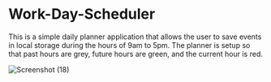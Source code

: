 # Work-Day-Scheduler

This is a simple daily planner application that allows the user to save events in local storage during the hours of 9am to 5pm. The planner is setup so that past hours are grey, future hours are green, and the current hour is red.



![Screenshot (18)](https://user-images.githubusercontent.com/92833780/160254285-647f4d5e-dd86-4aad-9e58-689d8eda7d03.png)
